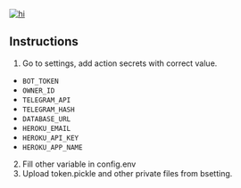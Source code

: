 [![hi](https://github-readme-stats.vercel.app/api/pin/?username=5hojib&repo=hk-upstream&theme=react&border_color=61dafb&border_radius=10)](https://github.com/5hojib/hk-upstream)

Instructions 
---------------------
1. Go to settings, add action secrets with correct value.
* `BOT_TOKEN` 
* `OWNER_ID` 
* `TELEGRAM_API` 
* `TELEGRAM_HASH`
* `DATABASE_URL` 
* `HEROKU_EMAIL` 
* `HEROKU_API_KEY` 
* `HEROKU_APP_NAME`

2. Fill other variable in config.env
3. Upload token.pickle and other private files from bsetting.

